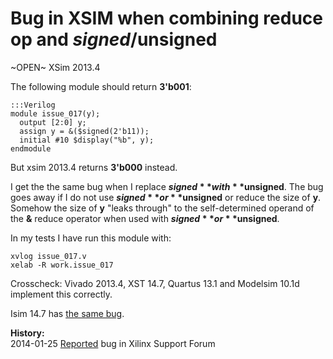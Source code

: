 
Bug in XSIM when combining reduce op and $signed/$unsigned
==========================================================

~OPEN~ XSim 2013.4

The following module should return **3'b001**:

    :::Verilog
    module issue_017(y);
      output [2:0] y;
      assign y = &($signed(2'b11));
      initial #10 $display("%b", y);
    endmodule

But xsim 2013.4 returns **3'b000** instead.

I get the the same bug when I replace **$signed** with **$unsigned**. The bug goes away
if I do not use **$signed** or **$unsigned** or reduce the size of **y**. Somehow the
size of **y** "leaks through" to the self-determined operand of the **&** reduce operator
when used with **$signed** or **$unsigned**.

In my tests I have run this module with:

    xvlog issue_017.v
    xelab -R work.issue_017

Crosscheck: Vivado 2013.4, XST 14.7, Quartus 13.1 and Modelsim 10.1d implement
this correctly.

Isim 14.7 has [the same bug](issue_017_isim.html).

**History:**  
2014-01-25 [Reported](http://forums.xilinx.com/t5/Simulation-and-Verification/Bug-in-XSIM-when-combining-reduce-op-and-signed-unsigned/td-p/406801) bug in Xilinx Support Forum  

